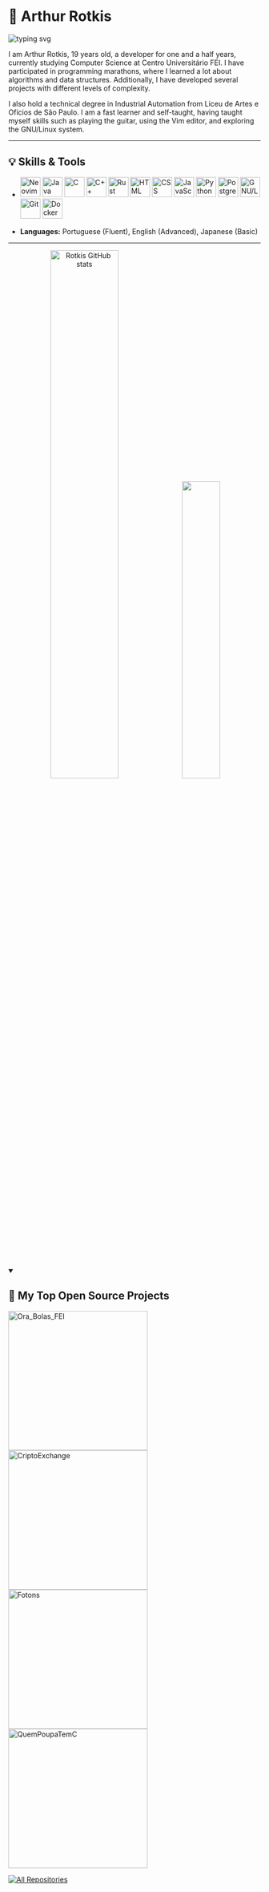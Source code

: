 # 🐧 Arthur Rotkis

<img src="https://readme-typing-svg.demolab.com?font=jetbrains+mono&weight=300&pause=1000&color=a6adff&&center=true&vcenter=true&random=false&width=835&lines=Welcome+to+my+Github;I'm+a+Developer;Deep+in+studies;Open+to+work" alt="typing svg" />

  I am Arthur Rotkis, 19 years old, a developer for one and a half years, currently studying Computer Science at Centro Universitário FEI. I have participated in programming marathons, where I learned a lot about algorithms and data structures. Additionally, I have developed several projects with different levels of complexity.

  I also hold a technical degree in Industrial Automation from Liceu de Artes e Ofícios de São Paulo. I am a fast learner and self-taught, having taught myself skills such as playing the guitar, using the Vim editor, and exploring the GNU/Linux system.

---

## 💡 Skills & Tools

- <p align="left">
    <img src="https://icons.iconarchive.com/icons/papirus-team/papirus-apps/256/nvim-icon.png" title="Neovim" width="40" height="40">
    <img src="https://cdn.jsdelivr.net/gh/devicons/devicon/icons/java/java-original.svg" title="Java" width="40" height="40"/>
    <img src="https://cdn.jsdelivr.net/gh/devicons/devicon/icons/c/c-original.svg" title="C" width="40" height="40"/>
    <img src="https://cdn.jsdelivr.net/gh/devicons/devicon/icons/cplusplus/cplusplus-original.svg" title="C++" width="40" height="40"/>
    <img src="https://static-00.iconduck.com/assets.00/rust-icon-2048x2047-5s6wkmk1.png" title="Rust" width="40" height="40"/>
    <img src="https://cdn-icons-png.flaticon.com/512/5968/5968267.png" title="HTML" width="40" height="40">
    <img src="https://cdn-icons-png.flaticon.com/512/5968/5968242.png" title="CSS" width="40" height="40">
    <img src="https://img.icons8.com/color/512/javascript.png" title="JavaScript" width="40" height="40">
    <img src="https://cdn.jsdelivr.net/gh/devicons/devicon/icons/python/python-original.svg" title="Python" width="40" height="40"/>
    <img src="https://cdn.jsdelivr.net/gh/devicons/devicon/icons/postgresql/postgresql-original.svg" title="PostgreSQL" width="40" height="40"/>
    <img src="https://cdn.jsdelivr.net/gh/devicons/devicon/icons/linux/linux-original.svg" title="GNU/Linux" width="40" height="40"/>
    <img src="https://cdn.jsdelivr.net/gh/devicons/devicon/icons/git/git-original.svg" title="Git" width="40" height="40"/>
    <img src="https://cdn.jsdelivr.net/gh/devicons/devicon/icons/docker/docker-original.svg" title="Docker" width="40" height="40"/>
</p>

- **Languages:** Portuguese (Fluent), English (Advanced), Japanese (Basic)  

---

<div align="center">
  <img width="52%" height="auto" src="https://github-readme-stats.vercel.app/api?username=rotkis&show_icons=true&count_private=true&title_color=a6adff&icon_color=a6adff&text_color=c9d1d9&bg_color=0d1117&hide_border=true" alt="Rotkis GitHub stats" />
  <img width="39%" height="auto" src="https://github-readme-stats.vercel.app/api/top-langs/?username=rotkis&layout=compact&title_color=a6adff&text_color=c9d1d9&bg_color=0d1117&hide_border=true" />
</div>

<details open> 
  <summary><h2>📘 My Top Open Source Projects</h2></summary>

  <!-- Repo info cards - https://github.com/anuraghazra/github-readme-stats -->
  <!-- Small repo cards (fork) - https://github.com/DenverCoder1/github-readme-stats -->
  <p align="left">
    <a href="https://github.com/rotkis/Ora_Bolas_FEI"><img width="278" src="https://denvercoder1-github-readme-stats.vercel.app/api/pin/?username=rotkis&repo=Ora_Bolas_FEI&theme=react&bg_color=1F222E&title_color=F85D7F&hide_border=true&icon_color=F8D866&show_icons=false" alt="Ora_Bolas_FEI"></a>
    <a href="https://github.com/rotkis/CriptoExchange"><img width="278" src="https://denvercoder1-github-readme-stats.vercel.app/api/pin/?username=rotkis&repo=CriptoExchange&theme=react&bg_color=1F222E&title_color=F85D7F&hide_border=true&icon_color=F8D866&show_icons=false" alt="CriptoExchange"></a>
    <a href="https://github.com/rotkis/Fotons"><img width="278" src="https://denvercoder1-github-readme-stats.vercel.app/api/pin?username=rotkis&repo=Fotons&theme=react&bg_color=1F222E&title_color=F85D7F&hide_border=true&icon_color=F8D866&show_icons=false" alt="Fotons"></a>
    <a href="https://github.com/rotkis/QuemPoupaTemC"><img width="278" src="https://denvercoder1-github-readme-stats.vercel.app/api/pin/?username=rotkis&repo=QuemPoupaTemC&theme=react&bg_color=1F222E&title_color=F85D7F&hide_border=true&icon_color=F8D866&show_icons=false" alt="QuemPoupaTemC"></a>
  </p>

  <a href="https://github.com/rotkis?tab=repositories&sort=stargazers"><img alt="All Repositories" title="All Repositories" src="https://custom-icon-badges.demolab.com/badge/-Click%20Here%20For%20All%20My%20Repos-1F222E?style=for-the-badge&logoColor=white&logo=repo"/></a>
</details>
